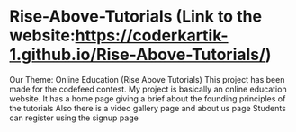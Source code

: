 # Rise-Above-Tutorials (Link to the website:https://coderkartik-1.github.io/Rise-Above-Tutorials/)
Our Theme: Online Education (Rise Above Tutorials)
This project has been made for the codefeed contest.
My project is basically an online education website.
It has a home page giving a brief about the founding principles of the tutorials
Also there is a video gallery page and about us page
Students can register using the signup page

